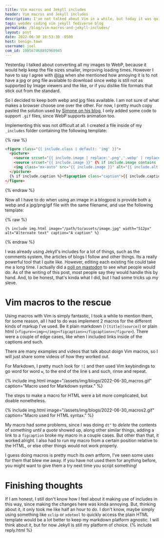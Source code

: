```yaml
---
title: Vim macros and Jekyll includes
header: Vim macros and Jekyll includes
description: I've not talked about Vim in a while, but today it was quite handy while setting up WebP fallbacks to support old browsers using Jekyll's includes feature
tags: webdev coding vim jekyll fediverse blog
permalink: /blog/vim-macros-and-jekyll-includes/
layout: post
date: 2022-06-30 10:53:30 -0500
host: benign.town
username: joel
com_id: 108567468892960945
---
```


Yesterday I talked about converting all my images to WebP, because it would help keep the file sizes smaller, improving loading times. However I have to say I agree with [@isa](https://citrus.farm/@isa) when she mentioned how annoying it is to not have a jpg or png file available to download since webp is still not as supported by Image viewers and the like, or if you dislike file formats that stick out from the standard.

So I decided to keep both webp and jpg files available. I am not sure of what makes a browser choose one over the other. For now, I pretty much copy pasted the solution used by [Simone on his blog](https://minutestomidnight.co.uk/blog/implementing-webp-images-in-jekyll/), I only added some code to support `.gif` files, since WebP supports animation too.

Implementing this was not difficult at all. I created a file inside of my `_includes` folder containing the following template:

{% raw %}
```html
<figure class="{{ include.class | default: 'img' }}">
  <picture>
    <source srcset="{{ include.image | replace:'.png','.webp' | replace:'.jpg','.webp' | replace:'.jpeg','.webp' | replace: '.gif','.webp' }}" type="image/webp">
    <source srcset="{{ include.image }}" {% if include.image contains '.jpg' or include.image contains '.jpeg' %}type="image/jpeg"{% elsif include.image contains '.png' %}type="image/png" {%elsif include.image contains '.gif'%}type="image/gif"{% endif %}>
    <img class="mx-auto" src="{{ include.image }}" alt="{{ include.alt | default: include.caption }}" {{ include.width ? include.width | prepend: 'width="' | append: '"' }} {{ include.height ? include.height | prepend: 'height="' | append: '"' }}>
  </picture>
  {% if include.caption %}<figcaption class="caption">{{ include.caption }}</figcaption>{% endif -%}
</figure>
```
{% endraw %}

Now all I have to do when using an image in a blogpost is provide both a webp and a jpg/png/gif file with the same filename, and use the following template:

{% raw %}
```liquid
{% include img.html image="/path/to/assets/image.jpg" width="512px" alt="Alternate text" caption="A caption" %}
```
{% endraw %}

I was already using Jekyll's includes for a lot of things, such as the comments system, the articles of blogs I follow and other things. Its a really powerful tool that I quite like. However, editing each existing file could take me a long time. I actually did a [poll on mastodon](https://benign.town/@joel/108564145793713657) to see what people would do. As of the writing of this post, most people say they would handle this by hand. And, to be honest, that's kinda what I did, but I had some tricks up my sleve.

# Vim macros to the rescue

Using macros with Vim is simply fantastic, I took a while to mention them, for some reason, all I had to do was implement 2 macros for the different kinds of markup I've used. Be it plain markdown (`![title](source)`) or plain html (`<figure><img></img><figcaption></figcaption></figure>`). There were a couple of edge cases, like when I included links inside of the captions and such.

There are many examples and videos that talk about doign Vim macros, so I will just share some videos of how they worked out.

For Markdown, I pretty much look for `![` and then used Vim keybindings to go word for word `w`, to the end of the line `$` and such, rinse and repeat.

{% include img.html image="/assets/img/blogs/2022-06-30_macros.gif" caption="Macro used for Markdown syntax." %}

The steps to make a macro for HTML were a bit more complicated, but doable nonetheless. 

{% include img.html image="/assets/img/blogs/2022-06-30_macros2.gif" caption="Macro used for HTML syntax." %}

My macro had some problems, since I was doing `dt"` to *delete* the contents of something un*til* a *quote* showed up, along other similar things, adding a link to a `figcaption` broke my macro in a couple cases. But other than that, it worked alright. I also had to run my macro from a certain position relative to the HTML, or else other things would not work properly.

I guess doing macros is pretty much its own artform, I've seen some uses for them that blew me away. If you have not used them for anything before, you might want to give them a try next time you script something!

# Finishing thoughts

If I am honest, I still don't know how I feel about it making use of includes in this way, since making the changes here was kinda annoying. But, thinking about it, it only took me like half an hour to do. I don't know, maybe simply using something like `xclip` or `xdotool` to quickly access the plain HTML template would be a lot better to keep my markdown platform agnostic. I will think about it, but for now Jekyll is still my platform of choice.
{% include reply.html %}
